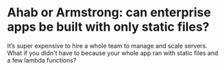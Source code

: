 # Ahab or Armstrong: can enterprise apps be built with only static files?

It’s super expensive to hire a whole team to manage and scale servers. What if you didn't have to because your whole app ran with static files and a few lambda functions?
